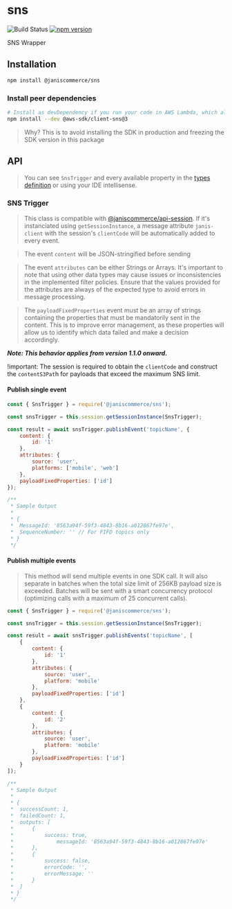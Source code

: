 # sns

![Build Status](https://github.com/janis-commerce/sns/workflows/Build%20Status/badge.svg)
[![npm version](https://badge.fury.io/js/%40janiscommerce%2Fsns.svg)](https://www.npmjs.com/package/@janiscommerce/sns)

SNS Wrapper

## Installation
```sh
npm install @janiscommerce/sns
```

### Install peer dependencies
```sh
# Install as devDependency if you run your code in AWS Lambda, which already includes the SDK
npm install --dev @aws-sdk/client-sns@3
```

> Why? This is to avoid installing the SDK in production and freezing the SDK version in this package

## API

> You can see `SnsTrigger` and every available property in the [types definition](types/sns-trigger.d.ts) or using your IDE intellisense.

### SNS Trigger

> This class is compatible with [@janiscommerce/api-session](https://npmjs.com/@janiscommerce/api-session). If it's instanciated using `getSessionInstance`, a message attribute `janis-client` with the session's `clientCode` will be automatically added to every event.

> The event `content` will be JSON-stringified before sending

> The event `attributes` can be either Strings or Arrays.  It's important to note that using other data types may cause issues or inconsistencies in the implemented filter policies. Ensure that the values provided for the attributes are always of the expected type to avoid errors in message processing.

> The `payloadFixedProperties` event must be an array of strings containing the properties that must be mandatorily sent in the content. This is to improve error management, as these properties will allow us to identify which data failed and make a decision accordingly.

***Note: This behavior applies from version 1.1.0 onward.***

!important: The session is required to obtain the `clientCode` and construct the `contentS3Pat`h for payloads that exceed the maximum SNS limit.

#### Publish single event

```js
const { SnsTrigger } = require('@janiscommerce/sns');

const snsTrigger = this.session.getSessionInstance(SnsTrigger);

const result = await snsTrigger.publishEvent('topicName', {
	content: {
		id: '1'
	},
	attributes: {
		source: 'user',
		platforms: ['mobile', 'web']
	},
	payloadFixedProperties: ['id']
});

/**
 * Sample Output
 *
 * {
 * 	MessageId: '8563a94f-59f3-4843-8b16-a012867fe97e',
 * 	SequenceNumber: '' // For FIFO topics only
 * }
 */
```

#### Publish multiple events

> This method will send multiple events in one SDK call. It will also separate in batches when the total size limit of 256KB payload size is exceeded. Batches will be sent with a smart concurrency protocol (optimizing calls with a maximum of 25 concurrent calls).

```js
const { SnsTrigger } = require('@janiscommerce/sns');

const snsTrigger = this.session.getSessionInstance(SnsTrigger);

const result = await snsTrigger.publishEvents('topicName', [
	{
		content: {
			id: '1'
		},
		attributes: {
			source: 'user',
			platform: 'mobile'
		},
		payloadFixedProperties: ['id']
	},
	{
		content: {
			id: '2'
		},
		attributes: {
			source: 'user',
			platform: 'mobile'
		},
		payloadFixedProperties: ['id']
	}
]);

/**
 * Sample Output
 *
 * {
 * 	successCount: 1,
 * 	failedCount: 1,
 * 	outputs: [
 * 		{
 * 			success: true,
 *				messageId: '8563a94f-59f3-4843-8b16-a012867fe97e'
 * 		},
 * 		{
 * 			success: false,
 * 			errorCode: '',
 * 			errorMessage: ''
 * 		}
 * 	]
 * }
 */
```
